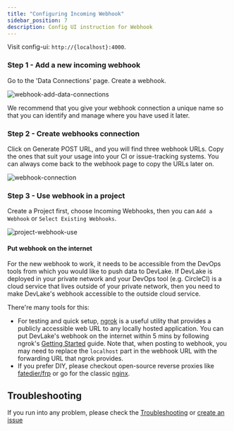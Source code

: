```yaml
---
title: "Configuring Incoming Webhook"
sidebar_position: 7
description: Config UI instruction for Webhook
---
```


Visit config-ui: `http://{localhost}:4000`.

### Step 1 - Add a new incoming webhook

Go to the 'Data Connections' page. Create a webhook.

![webhook-add-data-connections](/img/ConfigUI/webhook-add-data-connections.png)

We recommend that you give your webhook connection a unique name so that you can identify and manage where you have used it later.

### Step 2 - Create webhooks connection

Click on Generate POST URL, and you will find three webhook URLs. Copy the ones that suit your usage into your CI or issue-tracking systems. You can always come back to the webhook page to copy the URLs later on.

![webhook-connection](/img/ConfigUI/webhook-connection.png)

### Step 3 - Use webhook in a project

Create a Project first, choose Incoming Webhooks, then you can `Add a Webhook` or `Select Existing Webhooks`.

![project-webhook-use](/img/ConfigUI/project-webhook-use.png)

#### Put webhook on the internet

For the new webhook to work, it needs to be accessible from the DevOps tools from which you would like to push data to DevLake. If DevLake is deployed in your private network and your DevOps tool (e.g. CircleCI) is a cloud service that lives outside of your private network, then you need to make DevLake's webhook accessible to the outside cloud service.

There're many tools for this:

- For testing and quick setup, [ngrok](https://ngrok.com/) is a useful utility that provides a publicly accessible web URL to any locally hosted application. You can put DevLake's webhook on the internet within 5 mins by following ngrok's [Getting Started](https://ngrok.com/docs/getting-started) guide. Note that, when posting to webhook, you may need to replace the `localhost` part in the webhook URL with the forwarding URL that ngrok provides.
- If you prefer DIY, please checkout open-source reverse proxies like [fatedier/frp](https://github.com/fatedier/frp) or go for the classic [nginx](https://www.nginx.com/).

## Troubleshooting

If you run into any problem, please check the [Troubleshooting](/Troubleshooting/Configuration.md) or [create an issue](https://github.com/apache/incubator-devlake/issues)
